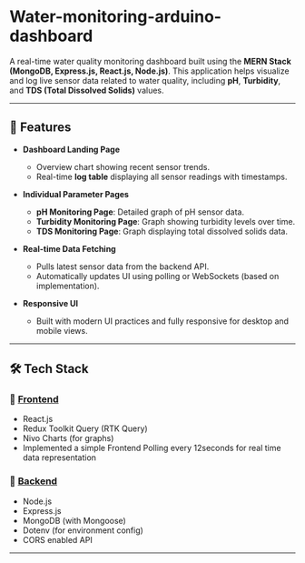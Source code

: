 # Water-monitoring-arduino-dashboard
A real-time water quality monitoring dashboard built using the **MERN Stack (MongoDB, Express.js, React.js, Node.js)**. This application helps visualize and log live sensor data related to water quality, including **pH**, **Turbidity**, and **TDS (Total Dissolved Solids)** values.

---

## 🚀 Features

- **Dashboard Landing Page**
  - Overview chart showing recent sensor trends.
  - Real-time **log table** displaying all sensor readings with timestamps.

- **Individual Parameter Pages**
  - **pH Monitoring Page**: Detailed graph of pH sensor data.
  - **Turbidity Monitoring Page**: Graph showing turbidity levels over time.
  - **TDS Monitoring Page**: Graph displaying total dissolved solids data.

- **Real-time Data Fetching**
  - Pulls latest sensor data from the backend API.
  - Automatically updates UI using polling or WebSockets (based on implementation).

- **Responsive UI**
  - Built with modern UI practices and fully responsive for desktop and mobile views.

---

## 🛠️ Tech Stack

### 🔗 [Frontend](https://github.com/AdityaRoychaudhuri/Water-monitoring-arduino-dashboard/tree/main/client)
- React.js
- Redux Toolkit Query (RTK Query)
- Nivo Charts (for graphs)
- Implemented a simple Frontend Polling every 12seconds for real time data representation

### 🔗 [Backend](https://github.com/AdityaRoychaudhuri/Water-monitoring-arduino-dashboard/tree/main/server)
- Node.js
- Express.js
- MongoDB (with Mongoose)
- Dotenv (for environment config)
- CORS enabled API

---

